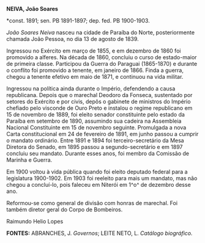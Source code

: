 **NEIVA, João Soares**

\*const. 1891; sen. PB 1891-1897; dep. fed. PB 1900-1903.

*João Soares Neiva* nasceu na cidade de Paraíba do Norte, posteriormente
chamada João Pessoa, no dia 13 de agosto de 1839.

Ingressou no Exército em março de 1855, e em dezembro de 1860 foi
promovido a alferes. Na década de 1860, concluiu o curso de estado-maior
de primeira classe. Participou da Guerra do Paraguai (1865-1870) e
durante o conflito foi promovido a tenente, em janeiro de 1866. Finda a
guerra, chegou a tenente efetivo em maio de 1871, e continuou na vida
militar.

Ingressou na política ainda durante o Império, defendendo a causa
republicana. Depois que o marechal Deodoro da Fonseca, sustentado por
setores do Exército e por civis, depôs o gabinete de ministros do
Império chefiado pelo visconde de Ouro Preto e instalou o regime
republicano em 15 de novembro de 1889, foi eleito senador constituinte
pelo estado da Paraíba em setembro de 1890, assumindo sua cadeira na
Assembleia Nacional Constituinte em 15 de novembro seguinte. Promulgada
a nova Carta constitucional em 24 de fevereiro de 1891, em junho passou
a cumprir o mandato ordinário. Entre 1891 e 1894 foi terceiro-secretário
da Mesa Diretora do Senado, em 1895 passou a segundo-secretário e em
1897 concluiu seu mandato. Durante esses anos, foi membro da Comissão de
Marinha e Guerra.

Em 1900 voltou à vida pública quando foi eleito deputado federal para a
legislatura 1900-1902. Em 1903 foi reeleito para mais um mandato, mas
não chegou a concluí-lo, pois faleceu em Niterói em 1^o^ de dezembro
desse ano.

Reformou-se como general de divisão com honras de marechal. Foi também
diretor geral do Corpo de Bombeiros.

Raimundo Helio Lopes

**FONTES:** ABRANCHES, J. *Governos*; LEITE NETO, L. *Catálogo
biográfico.*
